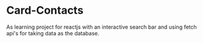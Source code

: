 # Card-Contacts
As learning project for reactjs with an interactive search bar and using fetch api's for taking data as the database.
